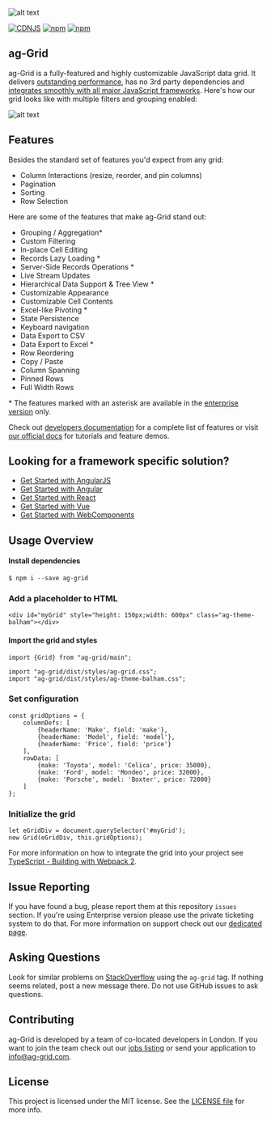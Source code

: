 

![alt text](./github-banner.png "Logo Title Text 1")

[![CDNJS](https://img.shields.io/cdnjs/v/ag-grid.svg)](https://cdnjs.com/libraries/ag-grid)
[![npm](https://img.shields.io/npm/dm/ag-grid.svg)](https://www.npmjs.com/package/ag-grid)
[![npm](https://img.shields.io/npm/dt/ag-grid.svg)](https://www.npmjs.com/package/ag-grid)

ag-Grid
------

ag-Grid is a fully-featured and highly customizable JavaScript data grid.
It delivers [outstanding performance](https://www.ag-grid.com/example.php?utm_source=ag-grid-readme&utm_medium=repository&utm_campaign=github#/performance/1), has no 3rd party dependencies and [integrates smoothly with all major JavaScript frameworks](https://www.ag-grid.com/javascript-grid-getting-started?utm_source=ag-grid-readme&utm_medium=repository&utm_campaign=github). Here's how our grid looks like with multiple filters and grouping enabled:

![alt text](./github-grid-demo.jpg "Logo Title Text 1")


Features
--------------

Besides the standard set of features you'd expect from any grid:

* Column Interactions (resize, reorder, and pin columns)
* Pagination
* Sorting
* Row Selection

Here are some of the features that make ag-Grid stand out:

* Grouping / Aggregation*
* Custom Filtering
* In-place Cell Editing
* Records Lazy Loading *
* Server-Side Records Operations *
* Live Stream Updates
* Hierarchical Data Support & Tree View *
* Customizable Appearance
* Customizable Cell Contents
* Excel-like Pivoting *
* State Persistence
* Keyboard navigation
* Data Export to CSV
* Data Export to Excel *
* Row Reordering
* Copy / Paste 
* Column Spanning
* Pinned Rows
* Full Width Rows

\* The features marked with an asterisk are available in the [enterprise version](https://www.ag-grid.com/license-pricing.php?utm_source=ag-grid-readme&utm_medium=repository&utm_campaign=github) only.

Check out [developers documentation](https://www.ag-grid.com/documentation-main/documentation.php?utm_source=ag-grid-readme&utm_medium=repository&utm_campaign=github) for a complete list of features or visit [our official docs](https://www.ag-grid.com/features-overview?utm_source=ag-grid-readme&utm_medium=repository&utm_campaign=github) for tutorials and feature demos. 

Looking for a framework specific solution?
--------------
* [Get Started with AngularJS](https://www.ag-grid.com/angular-grid?utm_source=ag-grid-readme&utm_medium=repository&utm_campaign=github)
* [Get Started with Angular](https://www.ag-grid.com/angular-grid?utm_source=ag-grid-readme&utm_medium=repository&utm_campaign=github)
* [Get Started with React](https://www.ag-grid.com/react-grid?utm_source=ag-grid-readme&utm_medium=repository&utm_campaign=github)
* [Get Started with Vue](https://www.ag-grid.com/vue-getting-started?utm_source=ag-grid-readme&utm_medium=repository&utm_campaign=github)
* [Get Started with WebComponents](https://www.ag-grid.com/best-web-component-data-grid?utm_source=ag-grid-readme&utm_medium=repository&utm_campaign=github)

Usage Overview
--------------

#### Install dependencies

    $ npm i --save ag-grid

### Add a placeholder to HTML

    <div id="myGrid" style="height: 150px;width: 600px" class="ag-theme-balham"></div>


#### Import the grid and styles

    import {Grid} from "ag-grid/main";

    import "ag-grid/dist/styles/ag-grid.css";
    import "ag-grid/dist/styles/ag-theme-balham.css";

### Set configuration

    const gridOptions = {
    	columnDefs: [
    		{headerName: 'Make', field: 'make'},
    		{headerName: 'Model', field: 'model'},
    		{headerName: 'Price', field: 'price'}
    	],
    	rowData: [
    		{make: 'Toyota', model: 'Celica', price: 35000},
    		{make: 'Ford', model: 'Mondeo', price: 32000},
    		{make: 'Porsche', model: 'Boxter', price: 72000}
    	]
    };

### Initialize the grid

    let eGridDiv = document.querySelector('#myGrid');
    new Grid(eGridDiv, this.gridOptions);

For more information on how to integrate the grid into your project see [TypeScript - Building with Webpack 2](https://www.ag-grid.com/ag-grid-typescript-webpack-2?utm_source=ag-grid-readme&utm_medium=repository&utm_campaign=github).

Issue Reporting
----------
If you have found a bug, please report them at this repository `issues` section. If you're using Enterprise version please use the private ticketing system to do that. For more information on support check out our [dedicated page](https://www.ag-grid.com/support.php?utm_source=ag-grid-readme&utm_medium=repository&utm_campaign=github).


Asking Questions
-------------

Look for similar problems on [StackOverflow](https://stackoverflow.com/questions/tagged/ag-grid) using the `ag-grid` tag. If nothing seems related, post a new message there. Do not use GitHub issues to ask questions.

Contributing
------------
ag-Grid is developed by a team of co-located developers in London. If you want to join the team check out our [jobs listing](https://www.ag-grid.com/ag-grid-jobs-board?utm_source=ag-grid-readme&utm_medium=repository&utm_campaign=github) or send your application to info@ag-grid.com.

License
------------------
This project is licensed under the MIT license. See the [LICENSE file](./LICENSE.txt) for more info.

